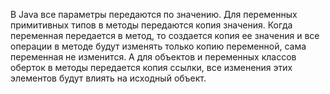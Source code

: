 В Java все параметры передаются по значению. 
Для переменных примитивных типов в методы передаются копия значения.  Когда переменная передается в метод, то создается копия ее значения и все операции в методе будут изменять только копию переменной, сама переменная не изменится. 
А для объектов и переменных классов оберток в методы передается копия ссылки, все изменения этих элементов будут влиять на исходный объект. 